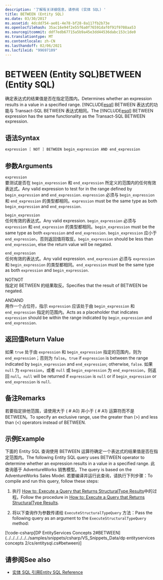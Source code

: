 ```yaml
---
description: '了解有关详细信息，请参阅 (实体 SQL) '
title: BETWEEN (Entity SQL)
ms.date: 03/30/2017
ms.assetid: 4dcdd754-ae01-4e78-bf28-8a117fb2b73e
ms.openlocfilehash: 35ac16e94f2e55f6a0f76591daf0f91f9708aa53
ms.sourcegitcommit: ddf7edb67715a5b9a45e3dd44536dabc153c1de0
ms.translationtype: MT
ms.contentlocale: zh-CN
ms.lasthandoff: 02/06/2021
ms.locfileid: "99697109"
---
```

# <a name="between-entity-sql"></a><span data-ttu-id="36c2f-103">BETWEEN (Entity SQL)</span><span class="sxs-lookup"><span data-stu-id="36c2f-103">BETWEEN (Entity SQL)</span></span>

<span data-ttu-id="36c2f-104">确定表达式的结果值是否在指定范围内。</span><span class="sxs-lookup"><span data-stu-id="36c2f-104">Determines whether an expression results in a value in a specified range.</span></span> <span data-ttu-id="36c2f-105">[!INCLUDE[esql](../../../../../../includes/esql-md.md)] BETWEEN 表达式的功能与 Transact-SQL BETWEEN 表达式相同。</span><span class="sxs-lookup"><span data-stu-id="36c2f-105">The [!INCLUDE[esql](../../../../../../includes/esql-md.md)] BETWEEN expression has the same functionality as the Transact-SQL BETWEEN expression.</span></span>  
  
## <a name="syntax"></a><span data-ttu-id="36c2f-106">语法</span><span class="sxs-lookup"><span data-stu-id="36c2f-106">Syntax</span></span>  
  
```csharp  
expression [ NOT ] BETWEEN begin_expression AND end_expression
```  
  
## <a name="arguments"></a><span data-ttu-id="36c2f-107">参数</span><span class="sxs-lookup"><span data-stu-id="36c2f-107">Arguments</span></span>  

 `expression`  
 <span data-ttu-id="36c2f-108">要测试是否在 `begin_expression` 和 `end_expression` 所定义的范围内的任何有效表达式。</span><span class="sxs-lookup"><span data-stu-id="36c2f-108">Any valid expression to test for in the range defined by `begin_expression` and `end_expression`.</span></span> <span data-ttu-id="36c2f-109">`expression` 必须与 `begin_expression` 和 `end_expression` 的类型都相同。</span><span class="sxs-lookup"><span data-stu-id="36c2f-109">`expression` must be the same type as both `begin_expression` and `end_expression`.</span></span>  
  
 `begin_expression`  
 <span data-ttu-id="36c2f-110">任何有效的表达式。</span><span class="sxs-lookup"><span data-stu-id="36c2f-110">Any valid expression.</span></span> <span data-ttu-id="36c2f-111">`begin_expression` 必须与 `expression` 和 `end_expression` 的类型都相同。</span><span class="sxs-lookup"><span data-stu-id="36c2f-111">`begin_expression` must be the same type as both `expression` and `end_expression`.</span></span> <span data-ttu-id="36c2f-112">`begin_expression` 应小于 `end_expression`，否则返回值将取反。</span><span class="sxs-lookup"><span data-stu-id="36c2f-112">`begin_expression` should be less than `end_expression`, else the return value will be negated.</span></span>  
  
 `end_expression`  
 <span data-ttu-id="36c2f-113">任何有效的表达式。</span><span class="sxs-lookup"><span data-stu-id="36c2f-113">Any valid expression.</span></span> <span data-ttu-id="36c2f-114">`end_expression` 必须与 `expression` 和 `begin_expression` 的类型都相同。</span><span class="sxs-lookup"><span data-stu-id="36c2f-114">`end_expression` must be the same type as both `expression` and `begin_expression`.</span></span>  
  
 <span data-ttu-id="36c2f-115">NOT</span><span class="sxs-lookup"><span data-stu-id="36c2f-115">NOT</span></span>  
 <span data-ttu-id="36c2f-116">指定对 BETWEEN 的结果取反。</span><span class="sxs-lookup"><span data-stu-id="36c2f-116">Specifies that the result of BETWEEN be negated.</span></span>  
  
 <span data-ttu-id="36c2f-117">AND</span><span class="sxs-lookup"><span data-stu-id="36c2f-117">AND</span></span>  
 <span data-ttu-id="36c2f-118">用作一个占位符，指示 `expression` 应该处于由 `begin_expression` 和 `end_expression` 指定的范围内。</span><span class="sxs-lookup"><span data-stu-id="36c2f-118">Acts as a placeholder that indicates `expression` should be within the range indicated by `begin_expression` and `end_expression`.</span></span>  
  
## <a name="return-value"></a><span data-ttu-id="36c2f-119">返回值</span><span class="sxs-lookup"><span data-stu-id="36c2f-119">Return Value</span></span>  

 <span data-ttu-id="36c2f-120">如果 `true` 处于由 `expression` 和 `begin_expression` 指定的范围内，则为 `end_expression`；否则为 `false`。</span><span class="sxs-lookup"><span data-stu-id="36c2f-120">`true` if `expression` is between the range indicated by `begin_expression` and `end_expression`; otherwise, `false`.</span></span> <span data-ttu-id="36c2f-121">如果 `null` 为 `expression`，或者 `null` 或 `begin_expression` 为 `end_expression`，则返回 `null`。</span><span class="sxs-lookup"><span data-stu-id="36c2f-121">`null` will be returned if `expression` is `null` or if `begin_expression` or `end_expression` is `null`.</span></span>  
  
## <a name="remarks"></a><span data-ttu-id="36c2f-122">备注</span><span class="sxs-lookup"><span data-stu-id="36c2f-122">Remarks</span></span>  

 <span data-ttu-id="36c2f-123">若要指定排他范围，请使用大于 ( # A0) 并小于 ( # A1) 运算符而不是 BETWEEN。</span><span class="sxs-lookup"><span data-stu-id="36c2f-123">To specify an exclusive range, use the greater than (>) and less than (<) operators instead of BETWEEN.</span></span>  
  
## <a name="example"></a><span data-ttu-id="36c2f-124">示例</span><span class="sxs-lookup"><span data-stu-id="36c2f-124">Example</span></span>  

 <span data-ttu-id="36c2f-125">下面的 Entity SQL 查询使用 BETWEEN 运算符确定一个表达式的结果值是否在指定范围内。</span><span class="sxs-lookup"><span data-stu-id="36c2f-125">The following Entity SQL query uses BETWEEN operator to determine whether an expression results in a value in a specified range.</span></span> <span data-ttu-id="36c2f-126">此查询基于 AdventureWorks 销售模型。</span><span class="sxs-lookup"><span data-stu-id="36c2f-126">The query is based on the AdventureWorks Sales Model.</span></span> <span data-ttu-id="36c2f-127">若要编译并运行此查询，请执行下列步骤：</span><span class="sxs-lookup"><span data-stu-id="36c2f-127">To compile and run this query, follow these steps:</span></span>  
  
1. <span data-ttu-id="36c2f-128">执行 [How to: Execute a Query that Returns StructuralType Results](../how-to-execute-a-query-that-returns-structuraltype-results.md)中的过程。</span><span class="sxs-lookup"><span data-stu-id="36c2f-128">Follow the procedure in [How to: Execute a Query that Returns StructuralType Results](../how-to-execute-a-query-that-returns-structuraltype-results.md).</span></span>  
  
2. <span data-ttu-id="36c2f-129">将以下查询作为参数传递给 `ExecuteStructuralTypeQuery` 方法：</span><span class="sxs-lookup"><span data-stu-id="36c2f-129">Pass the following query as an argument to the `ExecuteStructuralTypeQuery` method:</span></span>  
  
 [!code-csharp[DP EntityServices Concepts 2#BETWEEN](../../../../../../samples/snippets/csharp/VS_Snippets_Data/dp entityservices concepts 2/cs/entitysql.cs#between)]  
  
## <a name="see-also"></a><span data-ttu-id="36c2f-130">请参阅</span><span class="sxs-lookup"><span data-stu-id="36c2f-130">See also</span></span>

- [<span data-ttu-id="36c2f-131">实体 SQL 引用</span><span class="sxs-lookup"><span data-stu-id="36c2f-131">Entity SQL Reference</span></span>](entity-sql-reference.md)
